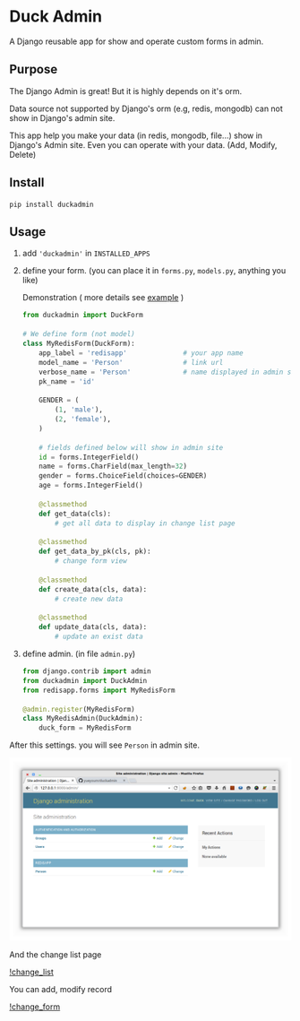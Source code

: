 # Duck Admin
A Django reusable app for show and operate custom forms in admin.

## Purpose

The Django Admin is great!
But it is highly depends on it's orm.

Data source not supported by Django's orm (e.g, redis, mongodb) can not show
in Django's admin site.

This app help you make your data (in redis, mongodb, file...) show in Django's Admin site.
Even you can operate with your data. (Add, Modify, Delete)


## Install

```
pip install duckadmin
```

## Usage

1.  add `'duckadmin'` in `INSTALLED_APPS`
2.  define your form. (you can place it in `forms.py`, `models.py`, anything you like)

    Demonstration ( more details see [example](/example) )
    ```python
    from duckadmin import DuckForm
    
    # We define form (not model)
    class MyRedisForm(DuckForm):
        app_label = 'redisapp'              # your app name
        model_name = 'Person'               # link url 
        verbose_name = 'Person'             # name displayed in admin site
        pk_name = 'id'
    
        GENDER = (
            (1, 'male'),
            (2, 'female'),
        )
    
        # fields defined below will show in admin site
        id = forms.IntegerField()
        name = forms.CharField(max_length=32)
        gender = forms.ChoiceField(choices=GENDER)
        age = forms.IntegerField()
    
        @classmethod
        def get_data(cls):
            # get all data to display in change list page
    
        @classmethod
        def get_data_by_pk(cls, pk):
            # change form view
    
        @classmethod
        def create_data(cls, data):
            # create new data
    
        @classmethod
        def update_data(cls, data):
            # update an exist data
    ```

3.  define admin. (in file `admin.py`)

    ```python
    from django.contrib import admin
    from duckadmin import DuckAdmin
    from redisapp.forms import MyRedisForm
    
    @admin.register(MyRedisForm)
    class MyRedisAdmin(DuckAdmin):
        duck_form = MyRedisForm

    ```

After this settings. you will see `Person` in admin site.

![admin](/images/admin.png)

And the change list page

[!change_list](/images/change_list.png)

You can add, modify record

[!change_form](/images/change_form.png)


